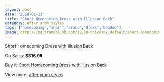 ```yaml
---
layout: post
date: '2018-01-23'
title: "Short Homecoming Dress with Illusion Back"
category: after prom styles
tags: ["homecoming","short","brand","dress","beaded"]
image: http://img.transblink.com/12960-thickbox_default/short-homecoming-dress-with-illusion-back.jpg
---
```

Short Homecoming Dress with Illusion Back

On Sales: **$316.99**
<a href="https://www.transblink.com/en/after-prom-styles/4175-short-homecoming-dress-with-illusion-back.html"><amp-img layout="responsive" width="600" height="600" src="//img.transblink.com/12960-thickbox_default/short-homecoming-dress-with-illusion-back.jpg" alt="Short Homecoming Dress with Illusion Back 0" /></a>
<a href="https://www.transblink.com/en/after-prom-styles/4175-short-homecoming-dress-with-illusion-back.html"><amp-img layout="responsive" width="600" height="600" src="//img.transblink.com/12963-thickbox_default/short-homecoming-dress-with-illusion-back.jpg" alt="Short Homecoming Dress with Illusion Back 1" /></a>
<a href="https://www.transblink.com/en/after-prom-styles/4175-short-homecoming-dress-with-illusion-back.html"><amp-img layout="responsive" width="600" height="600" src="//img.transblink.com/12962-thickbox_default/short-homecoming-dress-with-illusion-back.jpg" alt="Short Homecoming Dress with Illusion Back 2" /></a>
<a href="https://www.transblink.com/en/after-prom-styles/4175-short-homecoming-dress-with-illusion-back.html"><amp-img layout="responsive" width="600" height="600" src="//img.transblink.com/12961-thickbox_default/short-homecoming-dress-with-illusion-back.jpg" alt="Short Homecoming Dress with Illusion Back 3" /></a>

Buy it: [Short Homecoming Dress with Illusion Back](https://www.transblink.com/en/after-prom-styles/4175-short-homecoming-dress-with-illusion-back.html "Short Homecoming Dress with Illusion Back")

View more: [after prom styles](https://www.transblink.com/en/55-after-prom-styles "after prom styles")